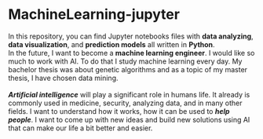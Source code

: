 # MachineLearning-jupyter
In this repository, you can find Jupyter notebooks files with **data analyzing**, **data visualization**, and **prediction models** all written in **Python**. <br>
In the future, I want to become a **machine learning engineer**. I would like so much to work with AI. To do that I study machine learning every day. My bachelor thesis was about genetic algorithms and as a topic of my master thesis, I have chosen data mining.
<br><br>
***Artificial intelligence*** will play a significant role in humans life. It already is commonly used in medicine, security, analyzing data, and in many other fields. I want to understand how it works, how it can be used to ***help people***. I want to come up with new ideas and build new solutions using AI that can make our life a bit better and easier.
